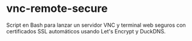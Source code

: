 # vnc-remote-secure
Script en Bash para lanzar un servidor VNC y terminal web seguros con certificados SSL automáticos usando Let's Encrypt y DuckDNS.

